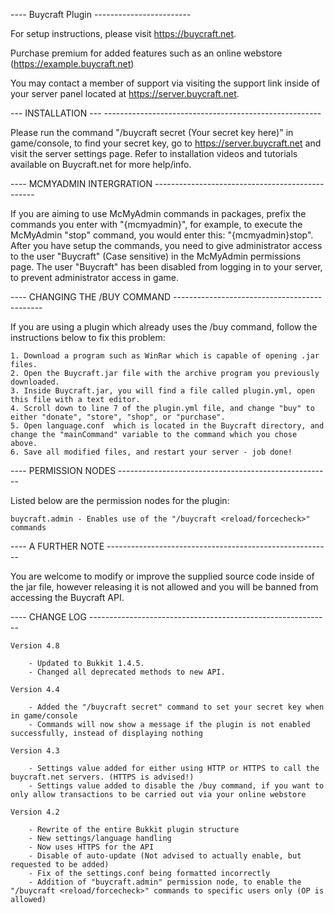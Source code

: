 ---- Buycraft Plugin ------------------------

For setup instructions, please visit https://buycraft.net.

Purchase premium for added features such as an online webstore (https://example.buycraft.net)

You may contact a member of support via visiting the support link inside of your server panel located at https://server.buycraft.net.


--- INSTALLATION --- ------------------------------------------------------

Please run the command "/buycraft secret (Your secret key here)" in game/console, to find your secret key, go to https://server.buycraft.net and visit the server settings page.
Refer to installation videos and tutorials available on Buycraft.net for more help/info.


---- MCMYADMIN INTERGRATION ------------------------------------------------

If you are aiming to use McMyAdmin commands in packages, prefix the commands you enter with "{mcmyadmin}", for example,
to execute the McMyAdmin "stop" command, you would enter this: "{mcmyadmin}stop". After you have setup the commands, you need
to give administrator access to the user "Buycraft" (Case sensitive) in the McMyAdmin permissions page. The user "Buycraft" has
been disabled from logging in to your server, to prevent administrator access in game.


---- CHANGING THE /BUY COMMAND ---------------------------------------------

If you are using a plugin which already uses the /buy command, follow the instructions below to fix this problem:
	
	1. Download a program such as WinRar which is capable of opening .jar files.
	2. Open the Buycraft.jar file with the archive program you previously downloaded.
	3. Inside Buycraft.jar, you will find a file called plugin.yml, open this file with a text editor.
	4. Scroll down to line 7 of the plugin.yml file, and change "buy" to either "donate", "store", "shop", or "purchase".
	5. Open language.conf  which is located in the Buycraft directory, and change the "mainCommand" variable to the command which you chose above.
	6. Save all modified files, and restart your server - job done!


---- PERMISSION NODES -----------------------------------------------------

Listed below are the permission nodes for the plugin:

	buycraft.admin - Enables use of the "/buycraft <reload/forcecheck>" commands


---- A FURTHER NOTE --------------------------------------------------------

You are welcome to modify or improve the supplied source code inside of the jar file, however releasing it is not
allowed and you will be banned from accessing the Buycraft API.


---- CHANGE LOG ------------------------------------------------------------

	Version 4.8
	
		- Updated to Bukkit 1.4.5.
		- Changed all deprecated methods to new API.

	Version 4.4
	
		- Added the "/buycraft secret" command to set your secret key when in game/console
		- Commands will now show a message if the plugin is not enabled successfully, instead of displaying nothing

	Version 4.3
	
		- Settings value added for either using HTTP or HTTPS to call the buycraft.net servers. (HTTPS is advised!)
		- Settings value added to disable the /buy command, if you want to only allow transactions to be carried out via your online webstore
		
	Version 4.2
	
		- Rewrite of the entire Bukkit plugin structure
		- New settings/language handling
		- Now uses HTTPS for the API
		- Disable of auto-update (Not advised to actually enable, but requested to be added)
		- Fix of the settings.conf being formatted incorrectly
		- Addition of "buycraft.admin" permission node, to enable the "/buycraft <reload/forcecheck>" commands to specific users only (OP is allowed)